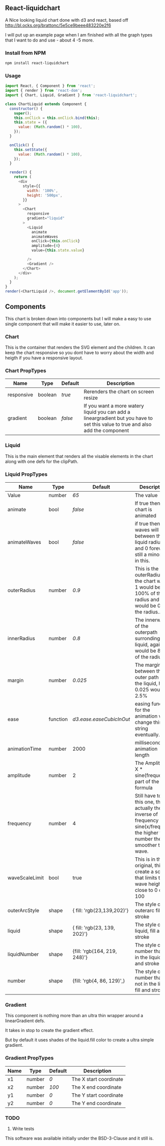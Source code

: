 ## React-liquidchart
A Nice looking liquid chart done with d3 and react, based off http://bl.ocks.org/brattonc/5e5ce9beee483220e2f6

I will put up an example page when I am finished with all the graph types that I want to do and use - about 4 -5 more.

### Install from NPM
```sh
npm install react-liquidchart
```

### Usage
``` js
import React, { Component } from 'react';
import { render } from 'react-dom';
import { Chart, Liquid, Gradient } from 'react-liquidchart';

class ChartLiquid extends Component {
  constructor() {
    super();
    this.onClick = this.onClick.bind(this);
    this.state = ({
      value: (Math.random() * 100),
    });
  }

  onClick() {
    this.setState({
      value: (Math.random() * 100),
    });
  }

  render() {
    return (
      <div
        style={{
          width: '100%',
          height: '500px',
        }}
      >
        <Chart
          responsive
          gradient="liquid"
        >
          <Liquid
            animate
            animateWaves
            onClick={this.onClick}
            amplitude={4}
            value={this.state.value}

          />
          <Gradient />
        </Chart>
      </div>
    );
  }
}
render(<ChartLiquid />, document.getElementById('app'));
```

## Components
This chart is broken down into components but I will make a easy to use single component that will make it easier to use, later on.

### Chart
This is the container that renders the SVG element and the children.
It can keep the chart responsive so you dont have to worry about the width and heigth if you have a responsive layout.
### Chart PropTypes
Name|Type|Default|Description|
---|---|---|---
responsive|boolean|*true*| Rerenders the chart on screen resize
gradient|boolean|*false*|If you want a more watery liquid you can add a lineargradient but you have to set this value to true and also add the component
### Liquid
This is the main element that renders all the visable elements in the chart along with one defs for the clipPath.

### Liquid PropTypes
Name|Type|Default|Description|
---|---|---|---
Value|number|*65*|The value
animate|bool|*false*|If true then the chart is animated
animateWaves|bool|*false*|if true then the waves will loop between the liquid radius and 0 forever, still a minor bug in this.
outerRadius|number|*0.9*|This is the outerRadius of the chart where 1 would be 100% of the radius and 0 would be 0% of the radius..
innerRadius|number|*0.8*|The innerwidth of the outerpath surronding the liquid, again 0.8 would be 80% of the radius.
margin|number|*0.025*|The margin between the outer path and the liquid, here 0.025 would be 2.5%
ease|function|*d3.ease.easeCubicInOut*|easing function for the animation will change this to string eventually.
animationTime|number|2000| milliseconds for animation length
amplitude|number|2|The Amplitude X * sine(frequency) part of the formula
frequency|number|4|Still have to fix this one, this is actually the inverse of frequency it's sine(x/freq) so the higher the number the smoother the wave.
waveScaleLimit|bool|true|This is in the original, this will create a scale that limits the wave height close to 0 or 100
outerArcStyle|shape|{ fill: 'rgb(23,139,202)'}| The style of the outerarc fill and stroke
liquid|shape|{ fill: 'rgb(23, 139, 202)'}| The style of the liquid, fill and stroke
liquidNumber|shape|{fill: 'rgb(164, 219, 248)'}| The style of the number that is in the liquid, fill and stroke
number|shape|{fill: 'rgb(4, 86, 129)',}| The style of the number that is not in the liquid, fill and stroke

### Gradient
This component is nothing more than an ultra thin wrapper around a linearGradient defs.

It takes in stop to create the gradient effect.

But by default it uses shades of the liquid.fill color to create a ultra simple gradient.
### Gradient PropTypes
Name|Type|Default|Description|
---|---|---|---
x1|number|*0*|The X start coordinate
x2|number|*100*|The X end coordinate
y1|number|*0*|The Y start coordinate
y2|number|*0*|The Y end coordinate

### TODO
1. Write tests

This software was available initially under the BSD-3-Clause and it still is.